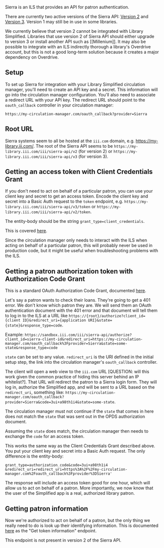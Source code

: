 Sierra is an ILS that provides an API for patron authentication.

There are currently two active versions of the Sierra API: [Version
2](https://sandbox.iii.com/docs/v2/Content/zTutorials/tutAuthenticate.htm)
and [Version
3](https://sandbox.iii.com/docs/Content/zTutorials/tutAuthenticate.htm). Version 1 may still be in use in some libraries.

We currently believe that version 2 cannot be integrated with Library Simplified. Libraries that use version 2 of Sierra API should either upgrade to version 3 or install another API such as [[Millenium]]. It may also be possible to integrate with an ILS indirectly thorough a library's Overdrive account, but this is not a good long-term solution because it creates a major dependency on Overdrive.

## Setup

To set up Sierra for integration with your Library Simplified circulation manager, you'll need to create an API key and a secret. This information will go into the circulation manager configuration. You'll also need to associate a redirect URL with your API key. The redirect URL should point to the `oauth_callback` controller in your circulation manager:

```
https://my-circulation-manager.com/oauth_callback?provider=Sierra
```

## Root URL

Sierra systems seem to all be hosted at the `iii.com` domain, e.g. https://my-library.iii.com/. The root of the Sierra API seems to be `https://my-library.iii.com/iii/sierra-api/v2` (for version 2) or `https://my-library.iii.com/iii/sierra-api/v3` (for version 3).

## Getting an access token with Client Credentials Grant

If you don't need to act on behalf of a particular patron, you can use your client key and secret to get an access token. Encode the client key and secret into a Basic Auth request to the `token` endpoint, e.g. `https://my-library.iii.com/iii/sierra-api/v3/token` or `https://my-library.iii.com/iii/sierra-api/v2/token`.

The entity-body should be the string `grant_type=client_credentials`.

This is covered [here](http://sandbox.iii.com/docs/Content/zReference/authClient.htm).

Since the circulation manager only needs to interact with the ILS when acting on behalf of a particular patron, this will probably never be used in production code, but it might be useful when troubleshooting problems with the ILS.

## Getting a patron authorization token with Authorization Code Grant

This is a standard OAuth Authorization Code Grant, documented [here](http://sandbox.iii.com/docs/Content/zReference/authAuthCode.htm).

Let's say a patron wants to check their loans. They're going to get a 401 error. We don't know which patron they are. We will send them an OAuth authentication document with the 401 error and that document will tell them to log in to the ILS at a URL like `https://{root}/authorize?client_id={client ID}&redirect_uri={application URI}&state={state}&response_type=code`.

Example: `https://sandbox.iii.com/iii/sierra-api/authorize?client_id=sierra-client-id&redirect_uri=https://my-circulation-manager.com/oauth_callback%3Fprovider=Sierra&state=some-state&response_type=code`

`state` can be set to any value. `redirect_uri` is the URI defined in the initial setup step, the link into the circulation manager's `oauth_callback` controller.

The client will open a web view to the `iii.com` URL [QUESTION: will this work given the common practice of hiding this server behind an IP whitelist?]. That URL will redirect the patron to a Sierra login form. They will log in, authorize the Simplified app, and will be sent to a URL based on the `redirect_uri`, something like: `https://my-circulation-manager.com/oauth_callback?provider=Sierra&code=3ui+a98th1i4&state=some-state`.

The circulation manager must not continue if the `state` that comes in here does not match the `state` that was sent out in the OPDS authorization document.

Assuming the `state` does match, the circulation manager then needs to exchange the `code` for an access token.

This works the same way as the Client Credentials Grant described above. You put your client key and secret into a Basic Auth request. The only difference is the entity-body:

```
grant_type=authorization_code&code=3ui+a98th1i4
&redirect_uri=redirect_uri=https%3A%2F%2Fmy-circulation-manager.com%2Foauth_callback%3Fprovider%3DSierra'
```

The response will include an access token good for one hour, which will allow us to act on behalf of a patron. More importantly, we now know that the user of the Simplified app is a real, authorized library patron.

## Getting patron information

Now we're authorized to act on behalf of a patron, but the only thing we really need to do is look up their identifying information. This is documented [here](
https://sandbox.iii.com/iii/sierra-api/swagger/index.html#!/info/Get_token_information_get_0) as the "Get token information" endpoint.

This endpoint is not present in version 2 of the Sierra API.
